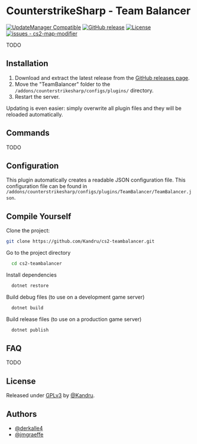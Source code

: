 # CounterstrikeSharp - Team Balancer

[![UpdateManager Compatible](https://img.shields.io/badge/CS2-UpdateManager-darkgreen)](https://github.com/Kandru/cs2-teambalancer/)
[![GitHub release](https://img.shields.io/github/release/Kandru/cs2-teambalancer?include_prereleases=&sort=semver&color=blue)](https://github.com/Kandru/cs2-teambalancer/releases/)
[![License](https://img.shields.io/badge/License-GPLv3-blue)](#license)
[![issues - cs2-map-modifier](https://img.shields.io/github/issues/Kandru/cs2-teambalancer)](https://github.com/Kandru/cs2-teambalancer/issues)

TODO

## Installation

1. Download and extract the latest release from the [GitHub releases page](https://github.com/Kandru/cs2-teambalancer/releases/).
2. Move the "TeamBalancer" folder to the `/addons/counterstrikesharp/configs/plugins/` directory.
3. Restart the server.

Updating is even easier: simply overwrite all plugin files and they will be reloaded automatically.

## Commands

TODO

## Configuration

This plugin automatically creates a readable JSON configuration file. This configuration file can be found in `/addons/counterstrikesharp/configs/plugins/TeamBalancer/TeamBalancer.json`.

## Compile Yourself

Clone the project:

```bash
git clone https://github.com/Kandru/cs2-teambalancer.git
```

Go to the project directory

```bash
  cd cs2-teambalancer
```

Install dependencies

```bash
  dotnet restore
```

Build debug files (to use on a development game server)

```bash
  dotnet build
```

Build release files (to use on a production game server)

```bash
  dotnet publish
```

## FAQ

TODO

## License

Released under [GPLv3](/LICENSE) by [@Kandru](https://github.com/Kandru).

## Authors

- [@derkalle4](https://www.github.com/derkalle4)
- [@jmgraeffe](https://www.github.com/jmgraeffe)
